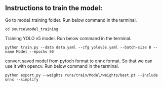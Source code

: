 ## Instructions to train the model:
Go to model_training folder. Run below command in the terminal.
```
cd source\model_training
```
Training YOLO v5 model. Run below command in the terminal.
```
python train.py --data data.yaml --cfg yolov5s.yaml --batch-size 8 --name Model --epochs 50
```
convert saved model from pytoch format to onnx format. So that we can use it with opencv. Run below command in the terminal.
```
python export.py --weights runs/train/Model/weights/best.pt --include onnx --simplify
```
